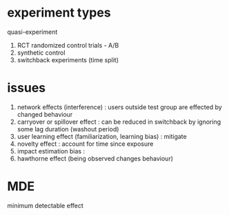 
# experiment types

quasi-experiment

1. RCT randomized control trials - A/B
2. synthetic control
3. switchback experiments (time split)

# issues

1. network effects (interference) : users outside test group are effected by changed behaviour
2. carryover or spillover effect : can be reduced in switchback by ignoring some lag duration (washout period)
3. user learning effect (familiarization, learning bias) : mitigate 
4. novelty effect : account for time since exposure
5. impact estimation bias :
6. hawthorne effect (being observed changes behaviour)

# MDE

minimum detectable effect
